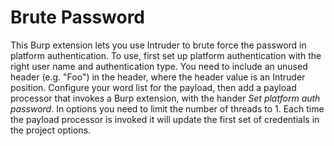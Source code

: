 # Brute Password

This Burp extension lets you use Intruder to brute force the password in platform authentication.
To use, first set up platform authentication with the right user name and authentication type.
You need to include an unused header (e.g. "Foo") in the header, where the header value is an
Intruder position. Configure your word list for the payload, then add a payload processor that invokes a Burp extension, with
the hander *Set platform auth password*. In options you need to limit the number of threads to 1. Each time the payload
processor is invoked it will update the first set of credentials in the project options.
